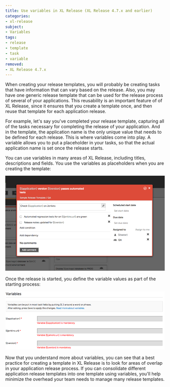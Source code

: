 ```yaml
---
title: Use variables in XL Release (XL Release 4.7.x and earlier)
categories:
- xl-release
subject:
- Variables
tags:
- release
- template
- task
- variable
removed:
- XL Release 4.7.x
---
```


When creating your release templates, you will probably be creating tasks that have information that can vary based on the release. Also, you may have one generic release template that can be used for the release process of several of your applications. This reusability is an important feature of of XL Release, since it ensures that you create a template once, and then reuse that template for each application release.

For example, let's say you've completed your release template, capturing all of the tasks necessary for completing the release of your application. And in the template, the application name is the only unique value that needs to be defined for each release. This is where variables come into play. A variable allows you to put a placeholder in your tasks, so that the actual application name is set once the release starts.

You can use variables in many areas of XL Release, including titles, descriptions and fields. You use the variables as placeholders when you are creating the template:

![Variables in a release template](../images/variables-in-xl-release-task.png)

Once the release is started, you define the variable values as part of the starting process:

![Define variable values](../images/define-xl-release-variables.png)

Now that you understand more about variables, you can see that a best practice for creating a template in XL Release is to look for areas of overlap in your application release process. If you can consolidate different application release templates into one template using variables, you'll help minimize the overhead your team needs to manage many release templates.

